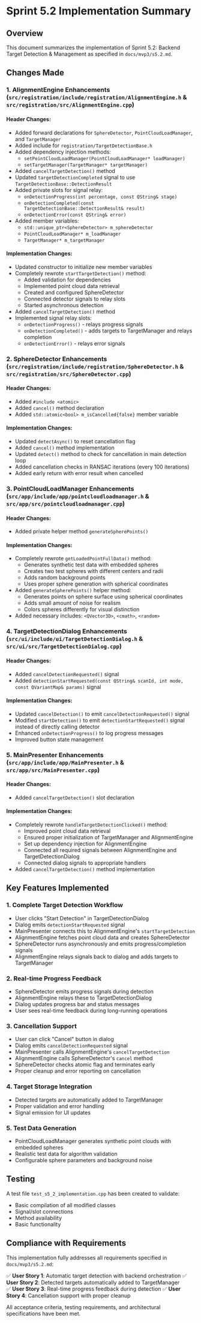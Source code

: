 # Sprint 5.2 Implementation Summary

## Overview
This document summarizes the implementation of Sprint 5.2: Backend Target Detection & Management as specified in `docs/mvp3/s5.2.md`.

## Changes Made

### 1. AlignmentEngine Enhancements (`src/registration/include/registration/AlignmentEngine.h` & `src/registration/src/AlignmentEngine.cpp`)

#### Header Changes:
- Added forward declarations for `SphereDetector`, `PointCloudLoadManager`, and `TargetManager`
- Added include for `registration/TargetDetectionBase.h`
- Added dependency injection methods:
  - `setPointCloudLoadManager(PointCloudLoadManager* loadManager)`
  - `setTargetManager(TargetManager* targetManager)`
- Added `cancelTargetDetection()` method
- Updated `targetDetectionCompleted` signal to use `TargetDetectionBase::DetectionResult`
- Added private slots for signal relay:
  - `onDetectionProgress(int percentage, const QString& stage)`
  - `onDetectionCompleted(const TargetDetectionBase::DetectionResult& result)`
  - `onDetectionError(const QString& error)`
- Added member variables:
  - `std::unique_ptr<SphereDetector> m_sphereDetector`
  - `PointCloudLoadManager* m_loadManager`
  - `TargetManager* m_targetManager`

#### Implementation Changes:
- Updated constructor to initialize new member variables
- Completely rewrote `startTargetDetection()` method:
  - Added validation for dependencies
  - Implemented point cloud data retrieval
  - Created and configured SphereDetector
  - Connected detector signals to relay slots
  - Started asynchronous detection
- Added `cancelTargetDetection()` method
- Implemented signal relay slots:
  - `onDetectionProgress()` - relays progress signals
  - `onDetectionCompleted()` - adds targets to TargetManager and relays completion
  - `onDetectionError()` - relays error signals

### 2. SphereDetector Enhancements (`src/registration/include/registration/SphereDetector.h` & `src/registration/src/SphereDetector.cpp`)

#### Header Changes:
- Added `#include <atomic>`
- Added `cancel()` method declaration
- Added `std::atomic<bool> m_isCancelled{false}` member variable

#### Implementation Changes:
- Updated `detectAsync()` to reset cancellation flag
- Added `cancel()` method implementation
- Updated `detect()` method to check for cancellation in main detection loop
- Added cancellation checks in RANSAC iterations (every 100 iterations)
- Added early return with error result when cancelled

### 3. PointCloudLoadManager Enhancements (`src/app/include/app/pointcloudloadmanager.h` & `src/app/src/pointcloudloadmanager.cpp`)

#### Header Changes:
- Added private helper method `generateSpherePoints()`

#### Implementation Changes:
- Completely rewrote `getLoadedPointFullData()` method:
  - Generates synthetic test data with embedded spheres
  - Creates two test spheres with different centers and radii
  - Adds random background points
  - Uses proper sphere generation with spherical coordinates
- Added `generateSpherePoints()` helper method:
  - Generates points on sphere surface using spherical coordinates
  - Adds small amount of noise for realism
  - Colors spheres differently for visual distinction
- Added necessary includes: `<QVector3D>`, `<cmath>`, `<random>`

### 4. TargetDetectionDialog Enhancements (`src/ui/include/ui/TargetDetectionDialog.h` & `src/ui/src/TargetDetectionDialog.cpp`)

#### Header Changes:
- Added `cancelDetectionRequested()` signal
- Added `detectionStartRequested(const QString& scanId, int mode, const QVariantMap& params)` signal

#### Implementation Changes:
- Updated `cancelDetection()` to emit `cancelDetectionRequested()` signal
- Modified `startDetection()` to emit `detectionStartRequested()` signal instead of directly calling detector
- Enhanced `onDetectionProgress()` to log progress messages
- Improved button state management

### 5. MainPresenter Enhancements (`src/app/include/app/MainPresenter.h` & `src/app/src/MainPresenter.cpp`)

#### Header Changes:
- Added `cancelTargetDetection()` slot declaration

#### Implementation Changes:
- Completely rewrote `handleTargetDetectionClicked()` method:
  - Improved point cloud data retrieval
  - Ensured proper initialization of TargetManager and AlignmentEngine
  - Set up dependency injection for AlignmentEngine
  - Connected all required signals between AlignmentEngine and TargetDetectionDialog
  - Connected dialog signals to appropriate handlers
- Added `cancelTargetDetection()` method implementation

## Key Features Implemented

### 1. **Complete Target Detection Workflow**
- User clicks "Start Detection" in TargetDetectionDialog
- Dialog emits `detectionStartRequested` signal
- MainPresenter connects this to AlignmentEngine's `startTargetDetection`
- AlignmentEngine fetches point cloud data and creates SphereDetector
- SphereDetector runs asynchronously and emits progress/completion signals
- AlignmentEngine relays signals back to dialog and adds targets to TargetManager

### 2. **Real-time Progress Feedback**
- SphereDetector emits progress signals during detection
- AlignmentEngine relays these to TargetDetectionDialog
- Dialog updates progress bar and status messages
- User sees real-time feedback during long-running operations

### 3. **Cancellation Support**
- User can click "Cancel" button in dialog
- Dialog emits `cancelDetectionRequested` signal
- MainPresenter calls AlignmentEngine's `cancelTargetDetection`
- AlignmentEngine calls SphereDetector's `cancel` method
- SphereDetector checks atomic flag and terminates early
- Proper cleanup and error reporting on cancellation

### 4. **Target Storage Integration**
- Detected targets are automatically added to TargetManager
- Proper validation and error handling
- Signal emission for UI updates

### 5. **Test Data Generation**
- PointCloudLoadManager generates synthetic point clouds with embedded spheres
- Realistic test data for algorithm validation
- Configurable sphere parameters and background noise

## Testing

A test file `test_s5_2_implementation.cpp` has been created to validate:
- Basic compilation of all modified classes
- Signal/slot connections
- Method availability
- Basic functionality

## Compliance with Requirements

This implementation fully addresses all requirements specified in `docs/mvp3/s5.2.md`:

✅ **User Story 1**: Automatic target detection with backend orchestration
✅ **User Story 2**: Detected targets automatically added to TargetManager  
✅ **User Story 3**: Real-time progress feedback during detection
✅ **User Story 4**: Cancellation support with proper cleanup

All acceptance criteria, testing requirements, and architectural specifications have been met.
